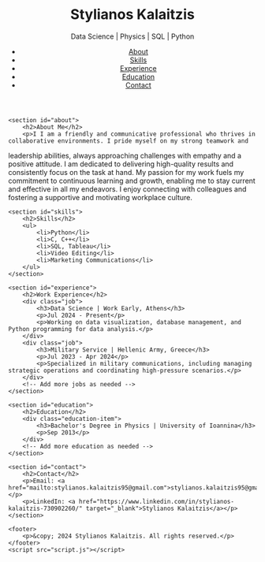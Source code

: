 <html lang="en">
<head>
    <meta charset="UTF-8">
    <meta name="viewport" content="width=device-width, initial-scale=1.0">
    <title>Stylianos Kalaitzis - Portfolio</title>
    <link rel="stylesheet" href="style.css">
</head>
<body>
    <header>
        <h1>Stylianos Kalaitzis</h1>
        <p>Data Science | Physics | SQL | Python</p>
        <nav>
            <ul>
                <li><a href="#about">About</a></li>
                <li><a href="#skills">Skills</a></li>
                <li><a href="#experience">Experience</a></li>
                <li><a href="#education">Education</a></li>
                <li><a href="#contact">Contact</a></li>
            </ul>
        </nav>
    </header>

    <section id="about">
        <h2>About Me</h2>
        <p>I I am a friendly and communicative professional who thrives in collaborative environments. I pride myself on my strong teamwork and
leadership abilities, always approaching challenges with empathy and a positive attitude. I am dedicated to delivering high-quality results and
consistently focus on the task at hand. My passion for my work fuels my commitment to continuous learning and growth, enabling me to stay
current and effective in all my endeavors. I enjoy connecting with colleagues and fostering a supportive and motivating workplace culture.</p>
    </section>

    <section id="skills">
        <h2>Skills</h2>
        <ul>
            <li>Python</li>
            <li>C, C++</li>
            <li>SQL, Tableau</li>
            <li>Video Editing</li>
            <li>Marketing Communications</li>
        </ul>
    </section>

    <section id="experience">
        <h2>Work Experience</h2>
        <div class="job">
            <h3>Data Science | Work Early, Athens</h3>
            <p>Jul 2024 - Present</p>
            <p>Working on data visualization, database management, and Python programming for data analysis.</p>
        </div>
        <div class="job">
            <h3>Military Service | Hellenic Army, Greece</h3>
            <p>Jul 2023 - Apr 2024</p>
            <p>Specialized in military communications, including managing strategic operations and coordinating high-pressure scenarios.</p>
        </div>
        <!-- Add more jobs as needed -->
    </section>

    <section id="education">
        <h2>Education</h2>
        <div class="education-item">
            <h3>Bachelor's Degree in Physics | University of Ioannina</h3>
            <p>Sep 2013</p>
        </div>
        <!-- Add more education as needed -->
    </section>

    <section id="contact">
        <h2>Contact</h2>
        <p>Email: <a href="mailto:stylianos.kalaitzis95@gmail.com">stylianos.kalaitzis95@gmail.com</a></p>
        <p>LinkedIn: <a href="https://www.linkedin.com/in/stylianos-kalaitzis-730902260/" target="_blank">Stylianos Kalaitzis</a></p>
    </section>

    <footer>
        <p>&copy; 2024 Stylianos Kalaitzis. All rights reserved.</p>
    </footer>
    <script src="script.js"></script>
</body>
</html>
